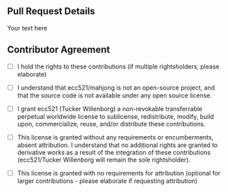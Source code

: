 <!-- Thanks for submitting a Pull Request to ecc521/mahjong! -->
<!-- You may describe the pull request, etc, below. Please remember to fill out the contributor agreement for your PR to be considered. -->
## Pull Request Details

Your text here


<!-- Please fill out the checkboxes below by placing an "x" between the brackets. For example: [x] -->
## Contributor Agreement
- [ ] I hold the rights to these contributions (if multiple rightsholders, please elaborate)
- [ ] I understand that ecc521/mahjong is not an open-source project, and that the source code is not available under any open source license. 
- [ ] I grant ecc521 (Tucker Willenborg) a non-revokable transferrable perpetual worldwide license to sublicense, redistribute, modify, build upon, commercialize, reuse, and/or distribute these contributions. 
- [ ] This license is granted without any requirements or encumberments, absent attribution. I understand that no additional rights are granted to derivative works as a result of the integration of these contributions (ecc521/Tucker Willenborg will remain the sole rightsholder). 
- [ ] This license is granted with no requirements for attribution (optional for larger contributions - please elaborate if requesting attribution)

